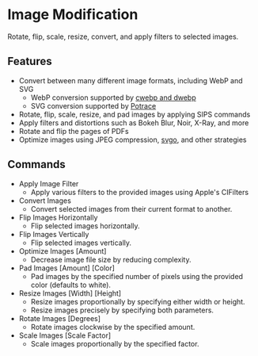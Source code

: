 # Image Modification

Rotate, flip, scale, resize, convert, and apply filters to selected images.

## Features

- Convert between many different image formats, including WebP and SVG
    - WebP conversion supported by [cwebp and dwebp](https://developers.google.com/speed/webp/docs/precompiled)
    - SVG conversion supported by [Potrace](https://potrace.sourceforge.net)
- Rotate, flip, scale, resize, and pad images by applying SIPS commands
- Apply filters and distortions such as Bokeh Blur, Noir, X-Ray, and more
- Rotate and flip the pages of PDFs
- Optimize images using JPEG compression, [svgo](https://github.com/svg/svgo), and other strategies

## Commands

- Apply Image Filter
    - Apply various filters to the provided images using Apple's CIFilters
- Convert Images
    - Convert selected images from their current format to another.
- Flip Images Horizontally
    - Flip selected images horizontally.
- Flip Images Vertically
    - Flip selected images vertically.
- Optimize Images [Amount]
    - Decrease image file size by reducing complexity.
- Pad Images [Amount] [Color]
    - Pad images by the specified number of pixels using the provided color (defaults to white).
- Resize Images [Width] [Height]
    - Resize images proportionally by specifying either width or height.
    - Resize images precisely by specifying both parameters.
- Rotate Images [Degrees]
    - Rotate images clockwise by the specified amount.
- Scale Images [Scale Factor]
    - Scale images proportionally by the specified factor.